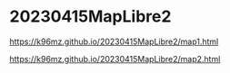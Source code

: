 # 20230415MapLibre2

https://k96mz.github.io/20230415MapLibre2/map1.html  


https://k96mz.github.io/20230415MapLibre2/map2.html  


